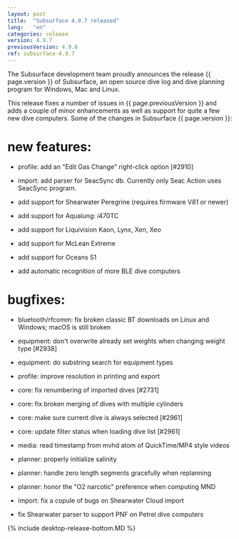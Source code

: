 ```yaml
---
layout: post
title:  "Subsurface 4.9.7 released"
lang:   "en"
categories: release
version: 4.9.7
previousVersion: 4.9.6
ref: subsurface-4.9.7
---
```


The Subsurface development team proudly announces the release {{ page.version }} of Subsurface, an open source dive log and dive planning program for Windows, Mac and Linux.

This release fixes a number of issues in {{ page.previousVersion }} and adds a couple of minor enhancements as well as support for quite a few new dive computers. Some of the changes in Subsurface {{ page.version }}:

# new features:

  - profile: add an "Edit Gas Change" right-click option [#2910]

  - import: add parser for SeacSync db. Currently only Seac Action uses SeacSync program.

  - add support for Shearwater Peregrine (requires firmware V81 or newer)

  - add support for Aqualung: i470TC

  - add support for Liquivision Kaon, Lynx, Xen, Xeo

  - add support for McLean Extreme

  - add support for Oceans S1

  - add automatic recognition of more BLE dive computers

# bugfixes:
  
  - bluetooth/rfcomm: fix broken classic BT downloads on Linux and Windows; macOS is still broken

  - equipment: don't overwrite already set weights when changing weight type [#2938]

  - equipment: do substring search for equipment types

  - profile: improve resolution in printing and export

  - core: fix renumbering of imported dives [#2731]

  - core: fix broken merging of dives with multiple cylinders

  - core: make sure current dive is always selected [#2961]

  - core: update filter status when loading dive list [#2961]

  - media: read timestamp from mvhd atom of QuickTime/MP4 style videos

  - planner: properly initialize salinity

  - planner: handle zero length segments gracefully when replanning

  - planner: honor the "O2 narcotic" preference when computing MND

  - import: fix a copule of bugs on Shearwater Cloud import

  - fix Shearwater parser to support PNF on Petrel dive computers

{% include desktop-release-bottom.MD %}
